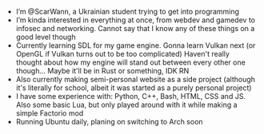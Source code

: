 - I’m @ScarWann, a Ukrainian student trying to get into programming
- I’m kinda interested in everything at once, from webdev and gamedev to infosec and networking. Cannot say that I know any of these things on a good level though
- Currently learning SDL for my game engine. Gonna learn Vulkan next (or OpenGL if Vulkan turns out to be too complicated) Haven't really thought about how my engine will stand out between every other one though... Maybe it'll be in Rust or something, IDK RN
- Also currently making semi-personal website as a side project (although it's literally for school, albeit it was started as a purely personal project)
- I have some experience with: Python, C++, Bash, HTML, CSS and JS. Also some basic Lua, but only played around with it while making a simple Factorio mod
- Running Ubuntu daily, planing on switching to Arch soon

<!---
ScarWann/ScarWann is a ✨ special ✨ repository because its `README.md` (this file) appears on your GitHub profile.
You can click the Preview link to take a look at your changes.
--->
